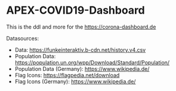 # APEX-COVID19-Dashboard
This is the ddl and more for the https://corona-dashboard.de

Datasources:

- Data: https://funkeinteraktiv.b-cdn.net/history.v4.csv
- Population Data: https://population.un.org/wpp/Download/Standard/Population/
- Population Data (Germany): https://www.wikipedia.de/
- Flag Icons: https://flagpedia.net/download
- Flag Icons (Germany): https://www.wikipedia.de/